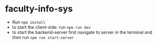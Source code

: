 # faculty-info-sys
- Run ```npm install```
- to start the client-side: run ```npm run dev```
- to start the backend-server first navigate to server in the terminal and then run ```npm run start-server```
